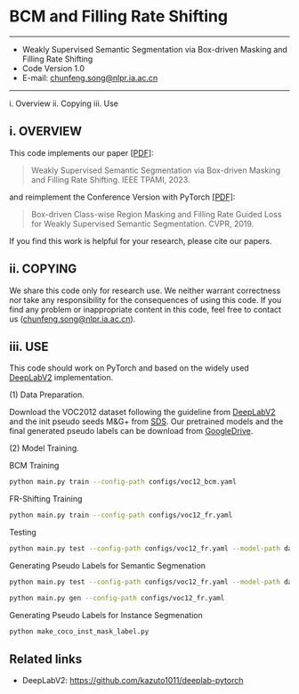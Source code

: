 # BCM and Filling Rate Shifting
--------------------------------------------------------------------------------
* Weakly Supervised Semantic Segmentation via Box-driven Masking and Filling Rate Shifting 
* Code Version 1.0                                                             
* E-mail: chunfeng.song@nlpr.ia.ac.cn                                          
---------------------------------------------------------------------------------

i.    Overview
ii.   Copying
iii.  Use

i. OVERVIEW
-----------------------------
This code implements our paper [[PDF]](https://ieeexplore.ieee.org/abstract/document/10202580):

>Weakly Supervised Semantic Segmentation via Box-driven Masking and Filling Rate Shifting. IEEE TPAMI, 2023.

and reimplement the Conference Version with PyTorch [[PDF]](https://openaccess.thecvf.com/content_CVPR_2019/papers/Song_Box-Driven_Class-Wise_Region_Masking_and_Filling_Rate_Guided_Loss_for_CVPR_2019_paper.pdf):

>Box-driven Class-wise Region Masking and Filling Rate Guided Loss for Weakly Supervised Semantic Segmentation. CVPR, 2019.


If you find this work is helpful for your research, please cite our papers.

ii. COPYING
-----------------------------
We share this code only for research use. We neither warrant 
correctness nor take any responsibility for the consequences of 
using this code. If you find any problem or inappropriate content
in this code, feel free to contact us (chunfeng.song@nlpr.ia.ac.cn).

iii. USE
-----------------------------
This code should work on PyTorch and based on the widely used [DeepLabV2](https://github.com/kazuto1011/deeplab-pytorch) implementation. 

(1) Data Preparation.

Download the VOC2012 dataset following the guideline from [DeepLabV2](https://github.com/kazuto1011/deeplab-pytorch) and the init pseudo seeds M&G+ from [SDS](https://www.mpi-inf.mpg.de/departments/computer-vision-and-machine-learning/research/weakly-supervised-learning/simple-does-it-weakly-supervised-instance-and-semantic-segmentation).
 Our pretrained models and the final generated pseudo labels can be download from [GoogleDrive](https://drive.google.com/drive/folders/1BluuWCms0LLCW6zcNlE8hsvTJIY5n32o?usp=sharing).
 
(2) Model Training.

BCM Training
```bash
python main.py train --config-path configs/voc12_bcm.yaml
```

FR-Shifting Training
```bash
python main.py train --config-path configs/voc12_fr.yaml
```

Testing
```bash
python main.py test --config-path configs/voc12_fr.yaml --model-path data/models/voc12/FR/checkpoint_final.pth
```

Generating Pseudo Labels for Semantic Segmenation
```bash
python main.py test --config-path configs/voc12_fr.yaml --model-path data/models/voc12/FR/checkpoint_final.pth --gen-training True
```
```bash
python main.py gen --config-path configs/voc12_fr.yaml
```

Generating Pseudo Labels for Instance Segmenation
```bash
python make_coco_inst_mask_label.py
```

## Related links
 * DeepLabV2: https://github.com/kazuto1011/deeplab-pytorch
